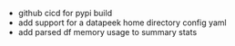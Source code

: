 - github cicd for pypi build
- add support for a datapeek home directory config yaml
- add parsed df memory usage to summary stats